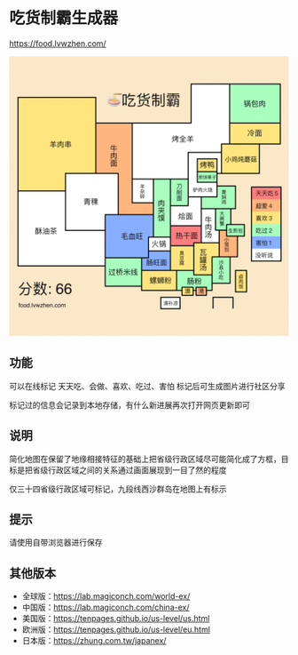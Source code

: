 # 吃货制霸生成器

https://food.lvwzhen.com/

![吃货制霸生成器](cover.png)

## 功能
可以在线标记 天天吃、会做、喜欢、吃过、害怕 标记后可生成图片进行社区分享

标记过的信息会记录到本地存储，有什么新进展再次打开网页更新即可

## 说明
简化地图在保留了地缘相接特征的基础上把省级行政区域尽可能简化成了方框，目标是把省级行政区域之间的关系通过画面展现到一目了然的程度

仅三十四省级行政区域可标记，九段线西沙群岛在地图上有标示

## 提示
请使用自带浏览器进行保存

## 其他版本
- 全球版：https://lab.magiconch.com/world-ex/
- 中国版：https://lab.magiconch.com/china-ex/
- 美国版：https://tenpages.github.io/us-level/us.html
- 欧洲版：https://tenpages.github.io/us-level/eu.html
- 日本版：https://zhung.com.tw/japanex/

